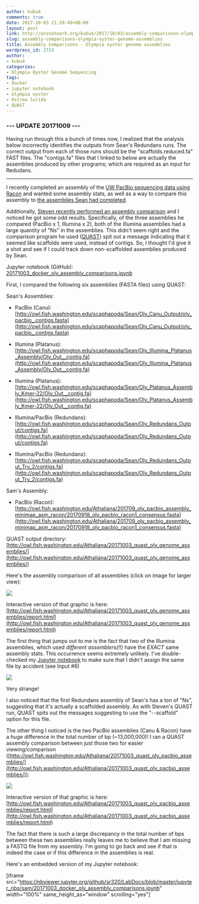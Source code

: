 ```yaml
---
author: kubu4
comments: true
date: 2017-10-03 21:29:49+00:00
layout: post
link: http://onsnetwork.org/kubu4/2017/10/03/assembly-comparisons-olympia-oyster-genome-assemblies/
slug: assembly-comparisons-olympia-oyster-genome-assemblies
title: Assembly Comparisons - Olympia oyster genome assemblies
wordpress_id: 2733
author:
- kubu4
categories:
- Olympia Oyster Genome Sequencing
tags:
- docker
- jupyter notebook
- olympia oyster
- Ostrea lurida
- QUAST
---
```


### --- UPDATE 20171009 ---



Having run through this a bunch of times now, I realized that the analysis below incorrectly identifies the outputs from Sean's Redundans runs. The correct output from each of those runs should be the "scaffolds.reduced.fa" FAST files. The "contigs.fa" files that I linked to below are actually the assemblies produced by other programs; which are required as an input for Redudans.



* * *



I recently completed an assembly of the [UW PacBio sequencing data using Racon](http://onsnetwork.org/kubu4/2017/09/18/genome-assembly-olympia-oyster-pacbio-minimapminiasmracon-3/) and wanted some assembly stats, as well as a way to compare this assembly to [the assemblies Sean had completed](http://onsnetwork.org/kubu4/2017/08/28/project-progress-olympia-oyster-genome-assemblies-by-sean-bennett/).

Additionally, [Steven recently performed an assembly comparison](https://sr320.github.io/Quast-Oly/) and I noticed he got some odd results. Specifically, of the three assemblies he compared (PacBio x 1, Illumina x 2), both of the Illumina assemblies had a large quantity of "Ns" in the assemblies. This didn't seem right and the comparison program he used ([QUAST](http://quast.sourceforge.net/quast)) spit out a message indicating that it seemed like scaffolds were used, instead of contigs. So, I thought I'd give it a shot and see if I could track down non-scaffolded assemblies produced by Sean.

Jupyter notebook (GitHub): [20171003_docker_oly_assembly_comparisons.ipynb](https://github.com/sr320/LabDocs/blob/master/jupyter_nbs/sam/20171003_docker_oly_assembly_comparisons.ipynb)

First, I compared the following six assemblies (FASTA files) using QUAST:

Sean's Assemblies:





  * PacBio (Canu): [http://owl.fish.washington.edu/scaphapoda/Sean/Oly_Canu_Output/oly_pacbio_.contigs.fasta](http://owl.fish.washington.edu/scaphapoda/Sean/Oly_Canu_Output/oly_pacbio_.contigs.fasta)


  * Illumina (Platanus): [http://owl.fish.washington.edu/scaphapoda/Sean/Oly_Illumina_Platanus_Assembly/Oly_Out__contig.fa](http://owl.fish.washington.edu/scaphapoda/Sean/Oly_Illumina_Platanus_Assembly/Oly_Out__contig.fa)


  * Illumina (Platanus): [http://owl.fish.washington.edu/scaphapoda/Sean/Oly_Platanus_Assembly_Kmer-22/Oly_Out__contig.fa](http://owl.fish.washington.edu/scaphapoda/Sean/Oly_Platanus_Assembly_Kmer-22/Oly_Out__contig.fa)


  * Illumina/PacBio (Redundans): [http://owl.fish.washington.edu/scaphapoda/Sean/Oly_Redundans_Output/contigs.fa](http://owl.fish.washington.edu/scaphapoda/Sean/Oly_Redundans_Output/contigs.fa)


  * Illumina/PacBio (Redundans): [http://owl.fish.washington.edu/scaphapoda/Sean/Oly_Redundans_Output_Try_2/contigs.fa](http://owl.fish.washington.edu/scaphapoda/Sean/Oly_Redundans_Output_Try_2/contigs.fa)



Sam's Assembly:



  * PacBio (Racon): [http://owl.fish.washington.edu/Athaliana/201709_oly_pacbio_assembly_minimap_asm_racon/20170918_oly_pacbio_racon1_consensus.fasta](http://owl.fish.washington.edu/Athaliana/201709_oly_pacbio_assembly_minimap_asm_racon/20170918_oly_pacbio_racon1_consensus.fasta)



QUAST output directory: [http://owl.fish.washington.edu/Athaliana/20171003_quast_oly_genome_assemblies/](http://owl.fish.washington.edu/Athaliana/20171003_quast_oly_genome_assemblies/)

Here's the assembly comparison of all assemblies (click on image for larger view):

[![](http://owl.fish.washington.edu/Athaliana/20171003_oly_assemblies_00.png)](http://owl.fish.washington.edu/Athaliana/20171003_oly_assemblies_00.png)

Interactive version of that graphic is here: [http://owl.fish.washington.edu/Athaliana/20171003_quast_oly_genome_assemblies/report.html](http://owl.fish.washington.edu/Athaliana/20171003_quast_oly_genome_assemblies/report.html)

The first thing that jumps out to me is the fact that two of the Illumina assemblies, which used _different assemblers(!!)_ have the _EXACT_ same assembly stats. This occurrence seems extremely unlikely. I've double-checked my [Jupyter notebook](https://github.com/sr320/LabDocs/blob/master/jupyter_nbs/sam/20171003_docker_oly_assembly_comparisons.ipynb) to make sure that I didn't assign the same file by accident (see Input #6)

[![](http://owl.fish.washington.edu/Athaliana/20171003_oly_assemblies_01.png)](http://owl.fish.washington.edu/Athaliana/20171003_oly_assemblies_01.png)

Very strange!

I also noticed that the first Redundans assembly of Sean's has a ton of "Ns", suggesting that it's actually a scaffolded assembly. As with Steven's QUAST run, QUAST spits out the messages suggesting to use the "--scaffold" option for this file.

The other thing I noticed is the two PacBio assemblies (Canu & Racon) have a _huge_ difference in the total number of bp (~13,000,000)! I ran a QUAST assembly comparison between just those two for easier viewing/comparison ([http://owl.fish.washington.edu/Athaliana/20171003_quast_oly_pacbio_assemblies/](http://owl.fish.washington.edu/Athaliana/20171003_quast_oly_pacbio_assemblies/)):

[![](http://owl.fish.washington.edu/Athaliana/20171003_oly_assemblies_03.png)](http://owl.fish.washington.edu/Athaliana/20171003_oly_assemblies_03.png)

Interactive version of that graphic is here: [http://owl.fish.washington.edu/Athaliana/20171003_quast_oly_pacbio_assemblies/report.html](http://owl.fish.washington.edu/Athaliana/20171003_quast_oly_pacbio_assemblies/report.html)

The fact that there is such a large discrepancy in the total number of bps between these two assemblies really leaves me to believe that I am missing a FASTQ file from my assembly. I'm going to go back and see if that is indeed the case or if this difference in the assemblies is real.

Here's an embedded version of my Jupyter notebook:

[iframe src="https://nbviewer.jupyter.org/github/sr320/LabDocs/blob/master/jupyter_nbs/sam/20171003_docker_oly_assembly_comparisons.ipynb" width="100%" same_height_as="window" scrolling="yes"]
